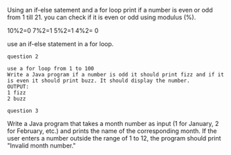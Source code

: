 Using an if-else satement and a for loop print if a number is even or odd from 1 till 21.
you can check if it is even or odd using modulus (%).

10%2=0
7%2=1
5%2=1
4%2= 0

use an if-else statement in a for loop.



    question 2

    use a for loop from 1 to 100
    Write a Java program if a number is odd it should print fizz and if it is even it should print buzz. It should display the number.
    OUTPUT:
    1 fizz
    2 buzz
    
    question 3

Write a Java program that takes a month number as input (1 for January, 2 for February, etc.) and prints the name of the corresponding month. If the user enters a number outside the range of 1 to 12, the program should print "Invalid month number."